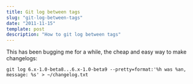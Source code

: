 ```yaml
---
title: Git log between tags
slug: "git-log-between-tags"
date: "2011-11-15"
template: post
description: "How to git log between tags"
---
```

This has been bugging me for a while, the cheap and easy way to make changelogs:

```
git log 6.x-1.0-beta8...6.x-1.0-beta9 --pretty=format:'%h was %an, message: %s' > ~/changelog.txt
```
